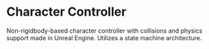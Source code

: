 # Character Controller

Non-rigidbody-based character controller with collisions and physics support made in Unreal Engine. Utilizes a state machine architecture. 
